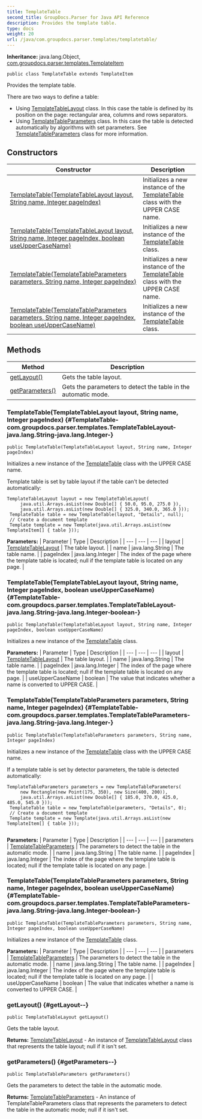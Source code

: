 ```yaml
---
title: TemplateTable
second_title: GroupDocs.Parser for Java API Reference
description: Provides the template table.
type: docs
weight: 20
url: /java/com.groupdocs.parser.templates/templatetable/
---
```

**Inheritance:**
java.lang.Object, [com.groupdocs.parser.templates.TemplateItem](../../com.groupdocs.parser.templates/templateitem)
```
public class TemplateTable extends TemplateItem
```

Provides the template table.

There are two ways to define a table:

 *  Using [TemplateTableLayout](../../com.groupdocs.parser.templates/templatetablelayout) class. In this case the table is defined by its position on the page: rectangular area, columns and rows separators.
 *  Using [TemplateTableParameters](../../com.groupdocs.parser.templates/templatetableparameters) class. In this case the table is detected automatically by algorithms with set parameters. See [TemplateTableParameters](../../com.groupdocs.parser.templates/templatetableparameters) class for more information.
## Constructors

| Constructor | Description |
| --- | --- |
| [TemplateTable(TemplateTableLayout layout, String name, Integer pageIndex)](#TemplateTable-com.groupdocs.parser.templates.TemplateTableLayout-java.lang.String-java.lang.Integer-) | Initializes a new instance of the [TemplateTable](../../com.groupdocs.parser.templates/templatetable) class with the UPPER CASE name. |
| [TemplateTable(TemplateTableLayout layout, String name, Integer pageIndex, boolean useUpperCaseName)](#TemplateTable-com.groupdocs.parser.templates.TemplateTableLayout-java.lang.String-java.lang.Integer-boolean-) | Initializes a new instance of the [TemplateTable](../../com.groupdocs.parser.templates/templatetable) class. |
| [TemplateTable(TemplateTableParameters parameters, String name, Integer pageIndex)](#TemplateTable-com.groupdocs.parser.templates.TemplateTableParameters-java.lang.String-java.lang.Integer-) | Initializes a new instance of the [TemplateTable](../../com.groupdocs.parser.templates/templatetable) class with the UPPER CASE name. |
| [TemplateTable(TemplateTableParameters parameters, String name, Integer pageIndex, boolean useUpperCaseName)](#TemplateTable-com.groupdocs.parser.templates.TemplateTableParameters-java.lang.String-java.lang.Integer-boolean-) | Initializes a new instance of the [TemplateTable](../../com.groupdocs.parser.templates/templatetable) class. |
## Methods

| Method | Description |
| --- | --- |
| [getLayout()](#getLayout--) | Gets the table layout. |
| [getParameters()](#getParameters--) | Gets the parameters to detect the table in the automatic mode. |
### TemplateTable(TemplateTableLayout layout, String name, Integer pageIndex) {#TemplateTable-com.groupdocs.parser.templates.TemplateTableLayout-java.lang.String-java.lang.Integer-}
```
public TemplateTable(TemplateTableLayout layout, String name, Integer pageIndex)
```


Initializes a new instance of the [TemplateTable](../../com.groupdocs.parser.templates/templatetable) class with the UPPER CASE name.

Template table is set by table layout if the table can't be detected automatically:

```
TemplateTableLayout layout = new TemplateTableLayout(
     java.util.Arrays.asList(new Double[] { 50.0, 95.0, 275.0 }),
     java.util.Arrays.asList(new Double[] { 325.0, 340.0, 365.0 }));
 TemplateTable table = new TemplateTable(layout, "Details", null);
 // Create a document template
 Template template = new Template(java.util.Arrays.asList(new TemplateItem[] { table }));
```

**Parameters:**
| Parameter | Type | Description |
| --- | --- | --- |
| layout | [TemplateTableLayout](../../com.groupdocs.parser.templates/templatetablelayout) | The table layout. |
| name | java.lang.String | The table name. |
| pageIndex | java.lang.Integer | The index of the page where the template table is located;  null  if the template table is located on any page. |

### TemplateTable(TemplateTableLayout layout, String name, Integer pageIndex, boolean useUpperCaseName) {#TemplateTable-com.groupdocs.parser.templates.TemplateTableLayout-java.lang.String-java.lang.Integer-boolean-}
```
public TemplateTable(TemplateTableLayout layout, String name, Integer pageIndex, boolean useUpperCaseName)
```


Initializes a new instance of the [TemplateTable](../../com.groupdocs.parser.templates/templatetable) class.

**Parameters:**
| Parameter | Type | Description |
| --- | --- | --- |
| layout | [TemplateTableLayout](../../com.groupdocs.parser.templates/templatetablelayout) | The table layout. |
| name | java.lang.String | The table name. |
| pageIndex | java.lang.Integer | The index of the page where the template table is located;  null  if the template table is located on any page. |
| useUpperCaseName | boolean | The value that indicates whether a  name  is converted to UPPER CASE. |

### TemplateTable(TemplateTableParameters parameters, String name, Integer pageIndex) {#TemplateTable-com.groupdocs.parser.templates.TemplateTableParameters-java.lang.String-java.lang.Integer-}
```
public TemplateTable(TemplateTableParameters parameters, String name, Integer pageIndex)
```


Initializes a new instance of the [TemplateTable](../../com.groupdocs.parser.templates/templatetable) class with the UPPER CASE name.

If a template table is set by detector parameters, the table is detected automatically:

```
TemplateTableParameters parameters = new TemplateTableParameters(
     new Rectangle(new Point(175, 350), new Size(400, 200)),
     java.util.Arrays.asList(new Double[] { 185.0, 370.0, 425.0, 485.0, 545.0 }));
 TemplateTable table = new TemplateTable(parameters, "Details", 0);
 // Create a document template
 Template template = new Template(java.util.Arrays.asList(new TemplateItem[] { table }));
 
```

**Parameters:**
| Parameter | Type | Description |
| --- | --- | --- |
| parameters | [TemplateTableParameters](../../com.groupdocs.parser.templates/templatetableparameters) | The parameters to detect the table in the automatic mode. |
| name | java.lang.String | The table name. |
| pageIndex | java.lang.Integer | The index of the page where the template table is located;  null  if the template table is located on any page. |

### TemplateTable(TemplateTableParameters parameters, String name, Integer pageIndex, boolean useUpperCaseName) {#TemplateTable-com.groupdocs.parser.templates.TemplateTableParameters-java.lang.String-java.lang.Integer-boolean-}
```
public TemplateTable(TemplateTableParameters parameters, String name, Integer pageIndex, boolean useUpperCaseName)
```


Initializes a new instance of the [TemplateTable](../../com.groupdocs.parser.templates/templatetable) class.

**Parameters:**
| Parameter | Type | Description |
| --- | --- | --- |
| parameters | [TemplateTableParameters](../../com.groupdocs.parser.templates/templatetableparameters) | The parameters to detect the table in the automatic mode. |
| name | java.lang.String | The table name. |
| pageIndex | java.lang.Integer | The index of the page where the template table is located;  null  if the template table is located on any page. |
| useUpperCaseName | boolean | The value that indicates whether a  name  is converted to UPPER CASE. |

### getLayout() {#getLayout--}
```
public TemplateTableLayout getLayout()
```


Gets the table layout.

**Returns:**
[TemplateTableLayout](../../com.groupdocs.parser.templates/templatetablelayout) - An instance of [TemplateTableLayout](../../com.groupdocs.parser.templates/templatetablelayout) class that represents the table layout;  null  if it isn't set.
### getParameters() {#getParameters--}
```
public TemplateTableParameters getParameters()
```


Gets the parameters to detect the table in the automatic mode.

**Returns:**
[TemplateTableParameters](../../com.groupdocs.parser.templates/templatetableparameters) - An instance of  TemplateTableParameters  class that represents the parameters to detect the table in the automatic mode;  null  if it isn't set.
